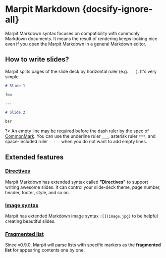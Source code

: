 # Marpit Markdown {docsify-ignore-all}

Marpit Markdown syntax focuses on compatibility with commonly Markdown documents. It means the result of rendering keeps looking nice even if you open the Marpit Markdown in a general Markdown editor.

## How to write slides?

Marpit splits pages of the slide deck by horizontal ruler (e.g. `---`). It's very simple.

```markdown
# Slide 1

foo

---

# Slide 2

bar
```

?> An empty line may be required before the dash ruler by the spec of [CommonMark](https://spec.commonmark.org/0.29/#example-28). You can use the underline ruler `___`, asterisk ruler `***`, and space-included ruler `- - -` when you do not want to add empty lines.

## Extended features

### [Directives](/directives)

Marpit Markdown has extended syntax called **"Directives"** to support writing awesome slides. It can control your slide-deck theme, page number, header, footer, style, and so on.

### [Image syntax](/image-syntax)

Marpit has extended Markdown image syntax `![](image.jpg)` to be helpful creating beautiful slides.

### [Fragmented list](/fragmented-list)

Since v0.9.0, Marpit will parse lists with specific markers as the **fragmented list** for appearing contents one by one.
